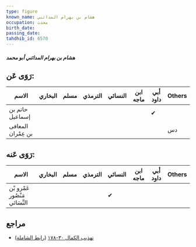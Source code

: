 ```yaml
---
type: figure
known_name: هشام بن بهرام المدائني
occupation: محدث
birth_date:
passing_date:
tahdhib_id: 6570
---
```

##### هشام بن بهرام المدائني أبو محمد

## رَوَى عَن:
| الاسم              | البخاري | مسلم | الترمذي | النسائي | ابن ماجه | أبي داود | Others |
| ------------------ | ------- | ---- | ------- | ------- | -------- | -------- | ------ |
| حاتم بن إسماعيل    |         |      |         |         |          | ✔        |        |
| المعافى بن عِمْران |         |      |         |         |          |          | دس     |
## رَوَى عَنه:
| الاسم                          | البخاري | مسلم | الترمذي | النسائي | ابن ماجه | أبي داود | Others |
| ------------------------------ | ------- | ---- | ------- | ------- | -------- | -------- | ------ |
| عَمْرو بْن مَنْصُور النَّسَائي |         |      |         | ✔       |          |          |        |
## مراجع
- [تهذيب الكمال ٣٠-١٧٨](obsidian://open?vault=Tahdhib-al-Kamal&file=Figures/٦٥٧٠-هشام%20بن%20بهرام%20المدائني%20أبو%20محمد) ([رابط الشاملة](https://shamela.ws/book/3722/16244))